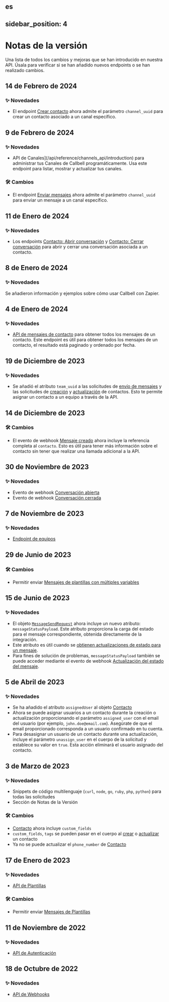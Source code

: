 es
---
sidebar_position: 4
---

# Notas de la versión

Una lista de todos los cambios y mejoras que se han introducido en nuestra API. Úsala para verificar si se han añadido nuevos endpoints o se han realizado cambios.

## 14 de Febrero de 2024

### ✨ Novedades

- El endpoint [Crear contacto](/api/reference/contacts_api/post_contacts) ahora admite el parámetro `channel_uuid` para crear un contacto asociado a un canal específico.

## 9 de Febrero de 2024

### ✨ Novedades

- API de Canales](/api/reference/channels_api/introduction) para administrar tus Canales de Callbell programáticamente. Usa este endpoint para listar, mostrar y actualizar tus canales.

### 🛠️ Cambios

- El endpoint [Enviar mensajes](/api/reference/messages_api/post_send_messages) ahora admite el parámetro `channel_uuid` para enviar un mensaje a un canal específico.

## 11 de Enero de 2024

### ✨ Novedades

- Los endpoints [Contacto: Abrir conversación](/api/reference/contacts_api/post_contact_conversation_open) y [Contacto: Cerrar conversación](/api/reference/contacts_api/post_contact_conversation_close) para abrir y cerrar una conversación asociada a un contacto.

## 8 de Enero de 2024

### ✨ Novedades

Se añadieron información y ejemplos sobre cómo usar Callbell con Zapier.

## 4 de Enero de 2024

### ✨ Novedades

- [API de mensajes de contacto](/api/reference/contacts_api/get_contact_messages) para obtener todos los mensajes de un contacto. Este endpoint es útil para obtener todos los mensajes de un contacto, el resultado está paginado y ordenado por fecha.

## 19 de Diciembre de 2023

### ✨ Novedades

- Se añadió el atributo `team_uuid` a las solicitudes de [envío de mensajes](/api/reference/messages_api/post_send_messages) y las solicitudes de [creación](/api/reference/contacts_api/post_contacts) y [actualización](/api/reference/contacts_api/patch_contacts) de contactos. Esto te permite asignar un contacto a un equipo a través de la API.

## 14 de Diciembre de 2023

### 🛠️ Cambios

- El evento de webhook [Mensaje creado](/api/reference/webhooks/message_events/message_created) ahora incluye la referencia completa al `contacto`. Esto es útil para tener más información sobre el contacto sin tener que realizar una llamada adicional a la API.

## 30 de Noviembre de 2023

### ✨ Novedades

- Evento de webhook [Conversación abierta](/api/reference/webhooks/conversation_events/conversation_opened)
- Evento de webhook [Conversación cerrada](/api/reference/webhooks/conversation_events/conversation_closed)

## 7 de Noviembre de 2023

### ✨ Novedades

- [Endpoint de equipos](/api/reference/teams_api/introduction)

## 29 de Junio de 2023

### 🛠️ Cambios

- Permitir enviar [Mensajes de plantillas con múltiples variables](/api/reference/messages_api/post_send_messages#send-multi-variables-template-messages)

## 15 de Junio de 2023

### ✨ Novedades

- El objeto [`MessageSendRequest`](/api/reference/object_types/message_send_request) ahora incluye un nuevo atributo: `messageStatusPayload`. Este atributo proporciona la carga del estado para el mensaje correspondiente, obtenida directamente de la integración.
- Este atributo es útil cuando se [obtienen actualizaciones de estado para un mensaje](/api/reference/messages_api/get_message_status).
- Para fines de solución de problemas, `messageStatusPayload` también se puede acceder mediante el evento de webhook [Actualización del estado del mensaje](/api/reference/webhooks/message_events/message_status_updated).

## 5 de Abril de 2023

### ✨ Novedades

- Se ha añadido el atributo `assignedUser` al objeto [Contacto](/api/reference/object_types/contact)
- Ahora se puede asignar usuarios a un contacto durante la creación o actualización proporcionando el parámetro `assigned_user` con el email del usuario (por ejemplo, `john.doe@email.com`). Asegúrate de que el email proporcionado corresponda a un usuario confirmado en tu cuenta.
- Para desasignar un usuario de un contacto durante una actualización, incluye el parámetro `unassign_user` en el cuerpo de la solicitud y establece su valor en `true`. Esta acción eliminará el usuario asignado del contacto.

## 3 de Marzo de 2023

### ✨ Novedades

- Snippets de código multilenguaje (`curl`, `node`, `go`, `ruby`, `php`, `python`) para todas las solicitudes
- Sección de Notas de la Versión

### 🛠️ Cambios

- [Contacto](/api/reference/object_types/contact) ahora incluye `custom_fields`
- `custom_fields`, `tags` se pueden pasar en el cuerpo al [crear](/api/reference/contacts_api/post_contacts) o [actualizar](/api/reference/contacts_api/post_contacts) un contacto
- Ya no se puede actualizar el `phone_number` de [Contacto](/api/reference/object_types/contact)

## 17 de Enero de 2023

### ✨ Novedades

- [API de Plantillas](/api/reference/template_messages_api/introduction)

### 🛠️ Cambios

- Permitir enviar [Mensajes de Plantillas](/api/reference/messages_api/post_send_messages#send-template-messages)

## 11 de Noviembre de 2022

### ✨ Novedades

- [API de Autenticación](/api/reference/auth_api/introduction)

## 18 de Octubre de 2022

### ✨ Novedades

- [API de Webhooks](/api/reference/webhooks_api/introduction)